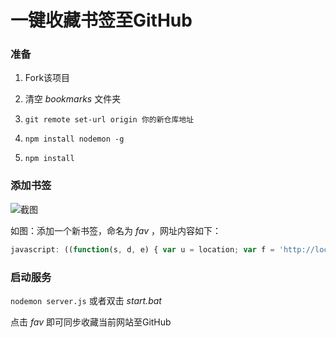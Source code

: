 # 一键收藏书签至GitHub

### 准备

1. Fork该项目 

2. 清空 *bookmarks* 文件夹

3. `git remote set-url origin 你的新仓库地址`

4. `npm install nodemon -g`

5. `npm install`

### 添加书签

![截图](https://github.com/vectorzero/bookmark/blob/master/screen.png)

如图：添加一个新书签，命名为 *fav* ，网址内容如下：

```js
javascript: ((function(s, d, e) { var u = location; var f = 'http://localhost:3000/create?link=' + e(u.href) + '&title=' + e(d.title); function a() { if (!window.open(f, '', 'toolbar=0,status=0,resizable=1,width=700,height=450,left=' + (s.width - 700) / 2 + ',top=' + (s.height - 650) / 2)) u.href = f }; if (/Firefox/.test(navigator.userAgent)) setTimeout(a, 0); else a() })(screen, document, encodeURIComponent));
```

### 启动服务

`nodemon server.js` 或者双击 *start.bat*

点击 *fav* 即可同步收藏当前网站至GitHub
